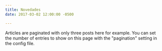 ```yaml
---
title: Novedades
date: 2017-03-02 12:00:00 -0500

---
```

Articles are paginated with only three posts here for example. You can set the number of entries to show on this page with the "pagination" setting in the config file.
